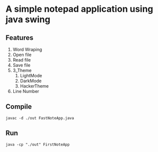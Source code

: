 # A simple notepad application using java swing
## Features
1. Word Wraping
2. Open file
4. Read file
5. Save file
6. 3_Theme
   1. LightMode
   2. DarkMode
   3. HackerTheme
7. Line Number

## Compile
```code
javac -d ./out FastNoteApp.java
```
## Run
```code
java -cp "./out" FirstNoteApp
```
